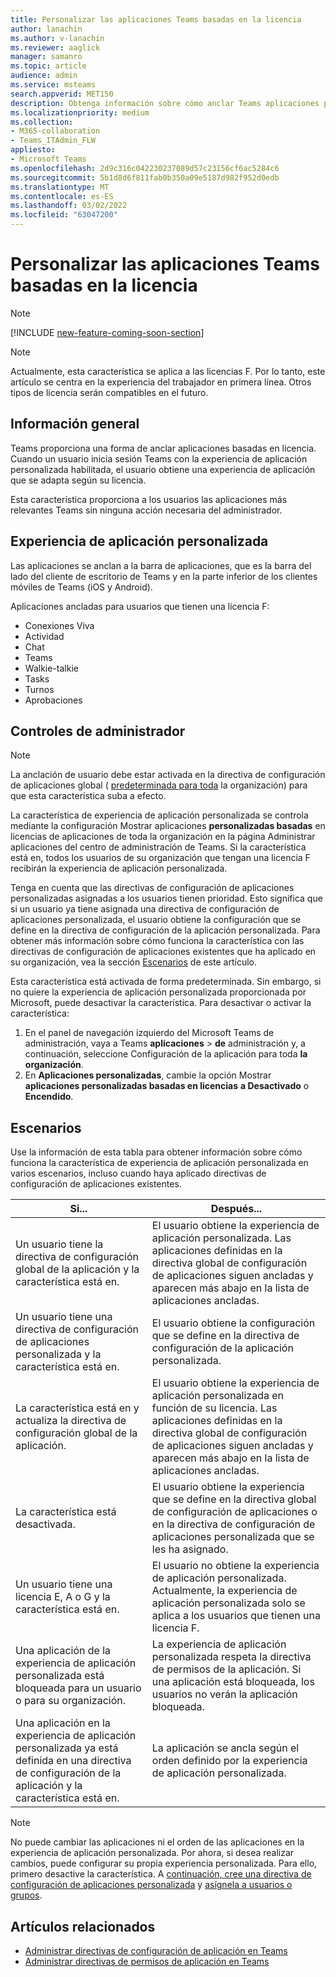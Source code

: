 ```yaml
---
title: Personalizar las aplicaciones Teams basadas en la licencia
author: lanachin
ms.author: v-lanachin
ms.reviewer: aaglick
manager: samanro
ms.topic: article
audience: admin
ms.service: msteams
search.appverid: MET150
description: Obtenga información sobre cómo anclar Teams aplicaciones para usuarios de su organización en función de la licencia.
ms.localizationpriority: medium
ms.collection:
- M365-collaboration
- Teams_ITAdmin_FLW
appliesto:
- Microsoft Teams
ms.openlocfilehash: 2d9c316c042230237089d57c23156cf6ac5284c6
ms.sourcegitcommit: 5b1d8d6f811fab0b350a09e5187d982f952d0edb
ms.translationtype: MT
ms.contentlocale: es-ES
ms.lasthandoff: 03/02/2022
ms.locfileid: "63047200"
---
```

# <a name="tailor-your-teams-apps-based-on-license"></a>Personalizar las aplicaciones Teams basadas en la licencia

> [!NOTE]
> [!INCLUDE [new-feature-coming-soon-section](includes/new-feature-coming-soon-section.md)]

> [!NOTE]
> Actualmente, esta característica se aplica a las licencias F. Por lo tanto, este artículo se centra en la experiencia del trabajador en primera línea. Otros tipos de licencia serán compatibles en el futuro.

## <a name="overview"></a>Información general

Teams proporciona una forma de anclar aplicaciones basadas en licencia. Cuando un usuario inicia sesión Teams con la experiencia de aplicación personalizada habilitada, el usuario obtiene una experiencia de aplicación que se adapta según su licencia.

Esta característica proporciona a los usuarios las aplicaciones más relevantes Teams sin ninguna acción necesaria del administrador.

## <a name="tailored-app-experience"></a>Experiencia de aplicación personalizada

Las aplicaciones se anclan a la barra de aplicaciones, que es la barra del lado del cliente de escritorio de Teams y en la parte inferior de los clientes móviles de Teams (iOS y Android).

Aplicaciones ancladas para usuarios que tienen una licencia F:

- Conexiones Viva
- Actividad
- Chat
- Teams
- Walkie-talkie
- Tasks
- Turnos
- Aprobaciones

## <a name="admin-controls"></a>Controles de administrador

> [!NOTE]
> La anclación de usuario debe estar activada en la directiva de configuración de aplicaciones global ( [predeterminada para toda](teams-app-setup-policies.md) la organización) para que esta característica suba a efecto.

La característica de experiencia de aplicación personalizada se controla mediante la configuración Mostrar aplicaciones **personalizadas basadas** en licencias de aplicaciones de toda la [](manage-apps.md#manage-org-wide-app-settings) organización en la página Administrar aplicaciones del centro de administración de Teams. Si la característica está en, todos los usuarios de su organización que tengan una licencia F recibirán la experiencia de aplicación personalizada.

Tenga en cuenta que las directivas de configuración de aplicaciones personalizadas asignadas a los usuarios tienen prioridad. Esto significa que si un usuario ya tiene asignada una directiva de configuración de aplicaciones personalizada, el usuario obtiene la configuración que se define en la directiva de configuración de la aplicación personalizada. Para obtener más información sobre cómo funciona la característica con las directivas de configuración de aplicaciones existentes que ha aplicado en su organización, vea la sección [Escenarios](#scenarios) de este artículo.

Esta característica está activada de forma predeterminada. Sin embargo, si no quiere la experiencia de aplicación personalizada proporcionada por Microsoft, puede desactivar la característica. Para desactivar o activar la característica:

1. En el panel de navegación izquierdo del Microsoft Teams de administración, vaya a Teams **aplicaciones** >  **de** administración y, a continuación, seleccione Configuración de la aplicación para toda **la organización**.
2. En **Aplicaciones personalizadas**, cambie la opción Mostrar **aplicaciones personalizadas basadas en licencias** **a Desactivado** o **Encendido**.

## <a name="scenarios"></a>Escenarios

Use la información de esta tabla para obtener información sobre cómo funciona la característica de experiencia de aplicación personalizada en varios escenarios, incluso cuando haya aplicado directivas de configuración de aplicaciones existentes.

|Si...  |Después... |
|---------|---------|
|Un usuario tiene la directiva de configuración global de la aplicación y la característica está en.     | El usuario obtiene la experiencia de aplicación personalizada. Las aplicaciones definidas en la directiva global de configuración de aplicaciones siguen ancladas y aparecen más abajo en la lista de aplicaciones ancladas.      |
|Un usuario tiene una directiva de configuración de aplicaciones personalizada y la característica está en.    |El usuario obtiene la configuración que se define en la directiva de configuración de la aplicación personalizada.          |
|La característica está en y actualiza la directiva de configuración global de la aplicación.     |El usuario obtiene la experiencia de aplicación personalizada en función de su licencia. Las aplicaciones definidas en la directiva global de configuración de aplicaciones siguen ancladas y aparecen más abajo en la lista de aplicaciones ancladas.          |
|La característica está desactivada.   | El usuario obtiene la experiencia que se define en la directiva global de configuración de aplicaciones o en la directiva de configuración de aplicaciones personalizada que se les ha asignado.          |
|Un usuario tiene una licencia E, A o G y la característica está en.   | El usuario no obtiene la experiencia de aplicación personalizada. Actualmente, la experiencia de aplicación personalizada solo se aplica a los usuarios que tienen una licencia F.        |
|Una aplicación de la experiencia de aplicación personalizada está bloqueada para un usuario o para su organización.      |La experiencia de aplicación personalizada respeta la directiva de permisos de la aplicación. Si una aplicación está bloqueada, los usuarios no verán la aplicación bloqueada.           |
|Una aplicación en la experiencia de aplicación personalizada ya está definida en una directiva de configuración de la aplicación y la característica está en. |La aplicación se ancla según el orden definido por la experiencia de aplicación personalizada.        |

> [!NOTE]
> No puede cambiar las aplicaciones ni el orden de las aplicaciones en la experiencia de aplicación personalizada. Por ahora, si desea realizar cambios, puede configurar su propia experiencia personalizada. Para ello, primero desactive la característica. A [continuación, cree una directiva de configuración de aplicaciones personalizada](teams-app-setup-policies.md) y [asígnela a usuarios o grupos](assign-policies-users-and-groups.md).

## <a name="related-articles"></a>Artículos relacionados

- [Administrar directivas de configuración de aplicación en Teams](teams-app-setup-policies.md)
- [Administrar directivas de permisos de aplicación en Teams](teams-app-permission-policies.md)
